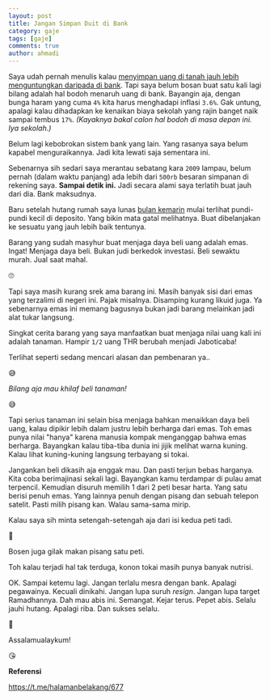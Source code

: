 ```yaml
---
layout: post
title: Jangan Simpan Duit di Bank 
category: gaje
tags: [gaje]
comments: true
author: ahmadi
--- 
```


Saya udah pernah menulis kalau [menyimpan uang di tanah jauh lebih menguntungkan daripada di bank](https://t.me/halamanbelakang/677). Tapi saya belum bosan buat satu kali lagi bilang adalah hal bodoh menaruh uang di bank. Bayangin aja, dengan  bunga haram yang cuma `4%` kita harus menghadapi inflasi `3.6%`. Gak untung, apalagi kalau dihadapkan ke kenaikan biaya sekolah yang rajin banget naik sampai tembus `17%`. 
*(Kayaknya bakal calon hal bodoh di masa depan ini. Iya sekolah.)*

Belum lagi kebobrokan sistem bank yang lain. Yang rasanya saya belum kapabel menguraikannya. Jadi kita lewati saja sementara ini.

Sebenarnya sih sedari saya merantau sebatang kara `2009` lampau, belum pernah (dalam waktu panjang) ada lebih dari `500rb` besaran simpanan di rekening saya. **Sampai detik ini.** Jadi secara alami saya terlatih buat jauh dari dia. Bank maksudnya.

Baru setelah hutang rumah saya lunas [bulan kemarin](https://ahmadihamid.com/gaje/akhirnya-lulus/) mulai terlihat pundi-pundi kecil di deposito. Yang bikin mata gatal melihatnya. Buat dibelanjakan ke sesuatu yang jauh lebih baik tentunya.

Barang yang sudah masyhur buat menjaga daya beli uang adalah emas. Ingat! Menjaga daya beli. Bukan judi berkedok investasi. Beli sewaktu murah. Jual saat mahal. 

🙄

Tapi saya masih kurang srek ama barang ini. Masih banyak sisi dari emas yang terzalimi di negeri ini. Pajak misalnya. Disamping kurang likuid juga. Ya sebenarnya emas ini memang bagusnya bukan jadi barang melainkan jadi alat tukar langsung.

Singkat cerita barang yang saya manfaatkan buat menjaga nilai uang kali ini adalah tanaman. Hampir `1/2` uang THR berubah menjadi Jaboticaba!

<script async src="https://telegram.org/js/telegram-widget.js?4" data-telegram-post="nocan/39" data-width="100%"></script> 

Terlihat seperti sedang mencari alasan dan pembenaran ya..

😅

*Bilang aja mau khilaf beli tanaman!*

😅

Tapi serius tanaman ini selain bisa menjaga bahkan menaikkan daya beli uang, kalau dipikir lebih dalam justru lebih berharga dari emas. Toh emas punya nilai "hanya" karena manusia kompak menganggap bahwa emas berharga. Bayangkan kalau tiba-tiba dunia ini jijik melihat warna kuning. Kalau lihat kuning-kuning langsung terbayang si tokai.

<script async src="https://telegram.org/js/telegram-widget.js?4" data-telegram-post="nocan/42" data-width="100%"></script> 

Jangankan beli dikasih aja enggak mau. Dan pasti terjun bebas harganya. 
Kita coba berimajinasi sekali lagi. Bayangkan kamu terdampar di pulau amat terpencil. Kemudian disuruh memilih 1 dari 2 peti besar harta. Yang satu berisi penuh emas. Yang lainnya penuh dengan pisang dan sebuah telepon satelit. 
Pasti milih pisang kan. Walau sama-sama mirip.

<script async src="https://telegram.org/js/telegram-widget.js?4" data-telegram-post="nocan/41" data-width="100%"></script> 

Kalau saya sih minta setengah-setengah aja dari isi kedua peti tadi.

🤑

Bosen juga gilak makan pisang satu peti.

Toh kalau terjadi hal tak terduga, konon tokai masih punya banyak nutrisi.

OK. Sampai ketemu lagi. Jangan terlalu mesra dengan bank. Apalagi pegawainya. Kecuali dinikahi. Jangan lupa suruh *resign*. Jangan lupa target Ramadhannya. Dah mau abis ini. Semangat. Kejar terus. Pepet abis. Selalu jauhi hutang. Apalagi riba. Dan sukses selalu.

👊

Assalamualaykum!

😘
  

**Referensi**


<https://t.me/halamanbelakang/677>

